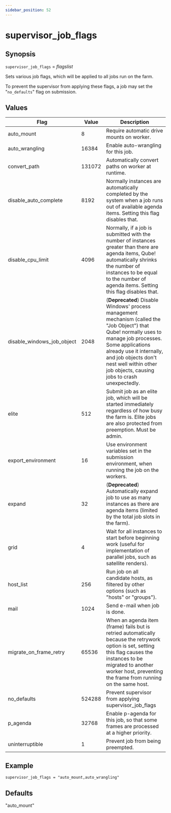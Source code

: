 ```yaml
---
sidebar_position: 52
---
```


# supervisor_job_flags

## Synopsis

`supervisor_job_flags` = _flagslist_

Sets various job flags, which will be applied to all jobs run on the farm. 

To prevent the supervisor from applying these flags, a job may set the
"`no_defaults`" flag on submission.

## Values

**Flag**| **Value** | **Description**  
---|---|---  
auto_mount| 8| Require automatic drive mounts on worker.  
auto_wrangling| 16384| Enable auto-wrangling for this job.  
convert_path| 131072| Automatically convert paths on worker at runtime.  
disable_auto_complete| 8192| Normally instances are automatically completed by the system when a job runs out of available agenda items. Setting this flag disables that.  
disable_cpu_limit| 4096| Normally, if a job is submitted with the number of instances greater than there are agenda items, Qube! automatically shrinks the number of instances to be equal to the number of agenda items. Setting this flag disables that.  
disable_windows_job_object| 2048| (**Deprecated**) Disable Windows' process management mechanism (called the "Job Object") that Qube! normally uses to manage job processes. Some applications already use it internally, and job objects don't nest well within other job objects, causing jobs to crash unexpectedly.  
elite| 512| Submit job as an elite job, which will be started immediately regardless of how busy the farm is. Elite jobs are also protected from preemption. Must be admin.  
export_environment| 16| Use environment variables set in the submission environment, when running the job on the workers.  
expand| 32| (**Deprecated**) Automatically expand job to use as many instances as there are agenda items (limited by the total job slots in the farm).  
grid| 4| Wait for all instances to start before beginning work (useful for implementation of parallel jobs, such as satellite renders).  
host_list| 256| Run job on all candidate hosts, as filtered by other options (such as "hosts" or "groups").  
mail| 1024| Send e-mail when job is done.  
migrate_on_frame_retry| 65536| When an agenda item (frame) fails but is retried automatically because the retrywork option is set, setting this flag causes the instances to be migrated to another worker host, preventing the frame from running on the same host.  
no_defaults| 524288| Prevent supervisor from applying supervisor_job_flags  
p_agenda| 32768| Enable p-agenda for this job, so that some frames are processed at a higher priority.  
uninterruptible| 1| Prevent job from being preempted.  
  
## Example
```
supervisor_job_flags = "auto_mount,auto_wrangling"
```

## Defaults

"auto_mount"

